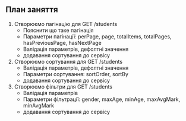 ## План заняття

1. Створюємо пагінацію для GET /students
   - Пояснити що таке пагінація
   - Параметри пагінації: perPage, page, totalItems, totalPages, hasPreviousPage, hasNextPage
   - Валідація параметрів, дефолтні значення
   - додавання сортування до сервісу
2. Створюємо сортування для GET /students
   - Валідація параметрів, дефолтні значення
   - Параметри сортування: sortOrder, sortBy
   - додавання сортування до сервісу
3. Створюємо фільтри для GET /students
   - Валідація параметрів
   - Параметри фільтрації: gender, maxAge, minAge, maxAvgMark, minAvgMark
   - додавання сортування до сервісу
